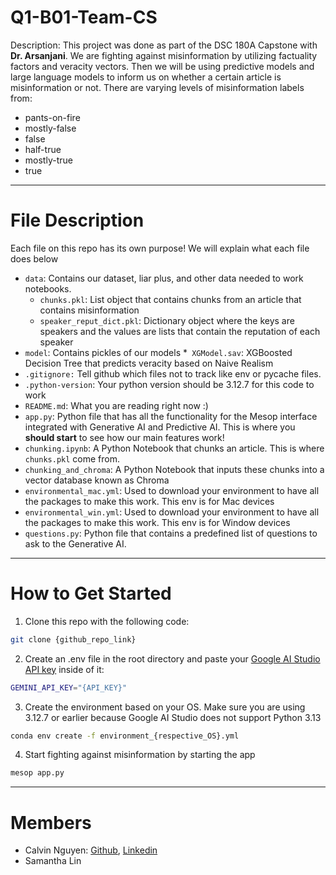 # Q1-B01-Team-CS #
<p>Description: This project was done as part of the DSC 180A Capstone with <b>Dr. Arsanjani</b>. We are fighting against misinformation by utilizing factuality factors and veracity vectors. Then we will be using predictive models and large language models to inform us on whether a certain article is misinformation or not. There are varying levels of misinformation labels from:</p>

* pants-on-fire
* mostly-false
* false
* half-true
* mostly-true
* true

---
# File Description #
Each file on this repo has its own purpose! We will explain what each file does below
* `data`: Contains our dataset, liar plus, and other data needed to work notebooks.
  * `chunks.pkl`: List object that contains chunks from an article that contains misinformation
  * `speaker_reput_dict.pkl`: Dictionary object where the keys are speakers and the values are lists that contain the reputation of each speaker
* `model`: Contains pickles of our models
  *` XGModel.sav`: XGBoosted Decision Tree that predicts veracity based on Naive Realism
* `.gitignore:` Tell github which files not to track like env or pycache files.
* `.python-version`: Your python version should be 3.12.7 for this code to work
* `README.md`: What you are reading right now :)
* `app.py`: Python file that has all the functionality for the Mesop interface integrated with Generative AI and Predictive AI. This is where you **should start** to see how our main features work!
* `chunking.ipynb`: A Python Notebook that chunks an article. This is where `chunks.pkl` come from. 
* `chunking_and_chroma`: A Python Notebook that inputs these chunks into a vector database known as Chroma
* `environmental_mac.yml`: Used to download your environment to have all the packages to make this work. This env is for Mac devices
* `environmental_win.yml`: Used to download your environment to have all the packages to make this work. This env is for Window devices
* `questions.py`: Python file that contains a predefined list of questions to ask to the Generative AI. 

---
# How to Get Started
1. Clone this repo with the following code:
```bash
git clone {github_repo_link}
```
2. Create an .env file in the root directory and paste your [Google AI Studio API key](https://aistudio.google.com/apikey) inside of it:
```bash
GEMINI_API_KEY="{API_KEY}"
```
3. Create the environment based on your OS. Make sure you are using 3.12.7 or earlier because Google AI Studio does not support Python 3.13
```bash
conda env create -f environment_{respective_OS}.yml
```
4. Start fighting against misinformation by starting the app
```bash
mesop app.py
```
---
# Members
* Calvin Nguyen: [Github](https://github.com/Neniflight), [Linkedin](https://www.linkedin.com/in/calvin-nguyen-data/)
* Samantha Lin
